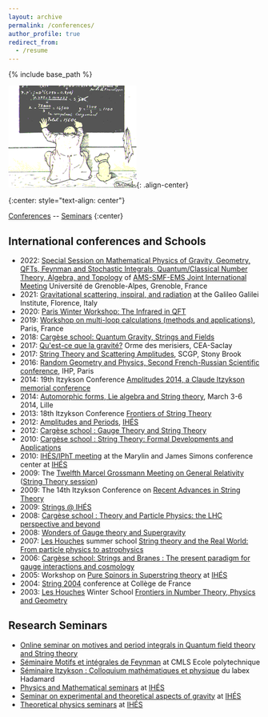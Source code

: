 ```yaml
---
layout: archive
permalink: /conferences/
author_profile: true
redirect_from:
  - /resume
---
```


{% include base_path %}

![cosinus](/assets/images/cosinus.gif){: .align-center}


{:center: style="text-align: center"}

<A href="#conferences">Conferences</A> -- <A href="#seminars">Seminars</A>
{:center}

<a id="conferences">International conferences and Schools</a>
---
* 2022: [Special Session on Mathematical Physics of Gravity, Geometry, QFTs, Feynman and Stochastic Integrals, Quantum/Classical Number Theory, Algebra, and Topology](https://www.ams.org/meetings/international/2269_program_ss18.html#title) of [AMS-SMF-EMS Joint International Meeting](https://www.ams.org/meetings/international/2269_program.html) Université de Grenoble-Alpes, Grenoble, France
* 2021: [Gravitational scattering, inspiral, and radiation](https://www.ggi.infn.it/showevent.pl?id=363) at the Galileo Galilei Institute, Florence, Italy
* 2020: [Paris Winter Workshop: The Infrared in QFT](https://indico.in2p3.fr/event/20557/)
* 2019: [Workshop on multi-loop calculations (methods and applications)](https://multi-loop-2019.sciencesconf.org/), Paris, France
* 2018: [Cargèse school: Quantum Gravity, Strings and Fields](https://www.lpthe.jussieu.fr/cargese/2018/index.shtml)
* 2017: [Qu'est-ce que la gravité?](http://phbrax.wixsite.com/gravite)  Orme des merisiers, CEA-Saclay
* 2017: [String Theory and Scattering Amplitudes](http://scgp.stonybrook.edu/archives/18325), SCGP, Stony Brook
* 2016: [Random Geometry and Physics, Second French-Russian Scientific conference](http://www.rivasseau.com/RGPHomepage.html), IHP, Paris
* 2014: 19th Itzykson Conference [Amplitudes 2014, a Claude Itzykson memorial conference](http://ipht.cea.fr/Meetings/Itzykson2014/index.php)
* 2014: [Automorphic forms, Lie algebra and String theory](http://www.ihes.fr/~vanhove/Lille2014/index.html), March 3-6 2014, Lille 
* 2013: 18th Itzykson Conference [Frontiers of String Theory](http://ipht.cea.fr/Meetings/Itzykson2013/index.php)
* 2012: [Amplitudes and Periods](http://www.ihes.fr/~vanhove/QFT2012/index.html),  [IHÉS](http://www.ihes.fr/)
* 2012: [Cargèse school : Gauge Theory and String Theory](http://www.lpthe.jussieu.fr/cargese/2012/index.shtml)
* 2010: [Cargèse school : String Theory: Formal Developments and Applications](http://string.lpthe.jussieu.fr/cargese/2010/)
* 2010: [IHÉS/IPhT  meeting](http://www.ihes.fr/~vanhove/ihesipht2010.html) at the Marylin and James Simons conference center at [IHÉS](http://www.ihes.fr/)
* 2009: The [Twelfth Marcel Grossmann Meeting on General Relativity](http://www.icra.it/MG/mg12/en)  ([String Theory session](http://ntsrvg9-2.icra.it/mg12/FMPro?-db=3_TALK_.fp5&-lay=talk_reg&-Format=riassunto_mg12.htm&pscode=sqg4&main_1::Attivo=yes&-SortField=order2&-SortOrder=ascend&-Max=50&-Find))
* 2009: The 14th Itzykson Conference on [Recent Advances in String Theory](http://ipht.cea.fr/Meetings/Itzykson2009/index.php)
* 2009: [Strings @ IHÉS](http://www.ihes.fr/jsp/site/Portal.jsp?document_id=1799&portlet_id=999)
* 2008: [Cargèse school : Theory and Particle Physics: the LHC perspective and beyond](http://string.lpthe.jussieu.fr/cargese/2008/)
* 2008: [Wonders of Gauge theory and Supergravity](http://www-spht.cea.fr/Images/Pisp/pvanhove/Paris08/index.html)
* 2007: [Les Houches](https://www.houches-school-physics.com/) summer school [String theory and the Real World: From particle physics to astrophysics](http://www.lpthe.jussieu.fr/houches07/index.html)
* 2006: [Cargèse school:  Strings and Branes : The present paradigm for gauge interactions and cosmology](http://string.lpthe.jussieu.fr/cargese/2006/)
* 2005: Workshop on [Pure Spinors in Superstring theory](http://ipht.cea.fr/Images/Pisp/pvanhove/PureSpinors/index.html) at [IHÉS](http://www.ihes.fr/)
* 2004: [String 2004](http://strings04.lpthe.jussieu.fr/) conference at Collège de France
* 2003: [Les Houches](https://www.houches-school-physics.com/) Winter School [Frontiers in Number Theory, Physics and Geometry](http://www.ihes.fr/~vanhove/Houches2003/index.html)

<a id="seminars">Research Seminars</a>
---
* [Online seminar on motives and period integrals in Quantum field theory and String theory](http://www.ihes.fr/~vanhove/motivefeynman.html)
* [Séminaire Motifs et intégrales de Feynman](http://www.ihes.fr/~vanhove/motivefeynman.html) at CMLS Ecole polytechnique
* [Séminaire Itzykson : Colloquium mathématiques et physique](https://www.fondation-hadamard.fr/fr/lmh-mathematiques-et-physique/lmh-seminaire-itzykson) du labex Hadamard
* [Physics and Mathematical seminars](http://www.ihes.fr/~vanhove/mathphys.shtml) at [IHÉS](http://www.ihes.fr/)
* [Seminar on experimental and theoretical aspects of gravity](http://www.ihes.fr/~vanhove/seminairegravitation.html) at [IHÉS](http://www.ihes.fr/)
* [Theoretical physics seminars](http://semparis.lpthe.jussieu.fr/list?date=7&seriescodes=11&subject=All&searchfield=Orateur) at [IHÉS](http://www.ihes.fr/)
